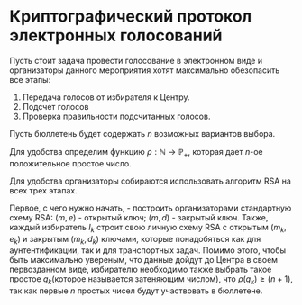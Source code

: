 # Криптографический протокол электронных голосований

Пусть стоит задача провести голосование в электронном виде и организаторы данного мероприятия хотят максимально обезопасить все этапы:
1. Передача голосов от избирателя к Центру.
2. Подсчет голосов
3. Проверка правильности подсчитанных голосов.

Пусть бюллетень будет содержать $n$ возможных вариантов выбора.

Для удобства определим функцию $\rho:\mathbb{N}\longrightarrow\mathbb{P_+}$, которая дает $n$-ое положительное простое число.

Для удобства организаторы собираются использовать алгоритм RSA на всех трех этапах.

Первое, с чего нужно начать, - построить организаторами стандартную схему RSA:
$(m, e)$ - открытый ключ; $(m, d)$ - закрытый ключ. Также, каждый избиратель $I_k$ строит свою личную схему RSA с открытым $(m_k, e_k)$ и закрытым $(m_k, d_k)$ ключами, которые понадобяться как для аунтентификации, так и для транспортных задач. Помимо этого, чтобы быть максимально увереным, что данные дойдут до Центра в своем первозданном виде, избирателю необходимо также выбрать такое простое $q_k$(которое называется затеняющим числом), что $\rho(q_k)\geq(n+1)$, так как первые $n$ простых чисел будут участвовать в бюллетене.